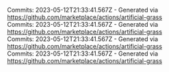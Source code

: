 Commits: 2023-05-12T21:33:41.567Z - Generated via https://github.com/marketplace/actions/artificial-grass
<br>
Commits: 2023-05-12T21:33:41.567Z - Generated via https://github.com/marketplace/actions/artificial-grass
<br>
Commits: 2023-05-12T21:33:41.567Z - Generated via https://github.com/marketplace/actions/artificial-grass
<br>
Commits: 2023-05-12T21:33:41.567Z - Generated via https://github.com/marketplace/actions/artificial-grass
<br>
